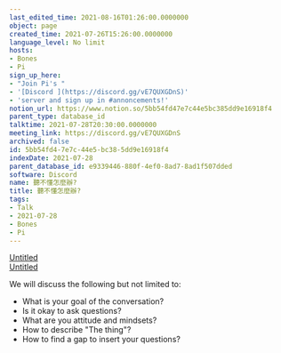 ```yaml
---
last_edited_time: 2021-08-16T01:26:00.0000000
object: page
created_time: 2021-07-26T15:26:00.0000000
language_level: No limit
hosts:
- Bones
- Pi
sign_up_here:
- "Join Pi's "
- '[Discord ](https://discord.gg/vE7QUXGDnS)'
- 'server and sign up in #annoncements!'
notion_url: https://www.notion.so/5bb54fd47e7c44e5bc385dd9e16918f4
parent_type: database_id
talktime: 2021-07-28T20:30:00.0000000
meeting_link: https://discord.gg/vE7QUXGDnS
archived: false
id: 5bb54fd4-7e7c-44e5-bc38-5dd9e16918f4
indexDate: 2021-07-28
parent_database_id: e9339446-880f-4ef0-8ad7-8ad1f507dded
software: Discord
name: 聽不懂怎麼辦?
title: 聽不懂怎麼辦?
tags:
- Talk
- 2021-07-28
- Bones
- Pi
---
```




[Untitled](https://www.notion.so/12c4a9e645d54aefa860b5f927a0b220)   
[Untitled](https://www.notion.so/482e61b02b9c4456b2b4fe86bb7544c6)   


We will discuss the following but not limited to:
   - What is your goal of the conversation?
   - Is it okay to ask questions?
   - What are you attitude and mindsets?
   - How to describe "The thing"?
   - How to find a gap to insert your questions?






